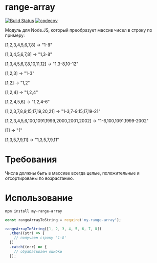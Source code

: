 # range-array
[![Build Status](https://travis-ci.org/SteppeEagle/range-array.svg?branch=master)](https://travis-ci.org/SteppeEagle/range-array)
[![codecov](https://codecov.io/gh/SteppeEagle/range-array/branch/master/graph/badge.svg)](https://codecov.io/gh/SteppeEagle/range-array)

Модуль для Node.JS, который преобразует массив чисел в строку по
примеру:

[1,2,3,4,5,6,7,8] -> "1-8"

[1,3,4,5,6,7,8] -> "1,3-8"

[1,3,4,5,6,7,8,10,11,12] -> "1,3-8,10-12"

[1,2,3] -> "1-3"

[1,2] -> "1,2"

[1,2,4] -> "1,2,4"

[1,2,4,5,6] -> "1,2,4-6"

[1,2,3,7,8,9,15,17,19,20,21] -> "1-3,7-9,15,17,19-21"

[1,2,3,4,5,6,100,1091,1999,2000,2001,2002] -> "1-6,100,1091,1999-2002"

[1] -> "1"

[1,3,5,7,9,11] -> "1,3,5,7,9,11"

# Требования
Числа должны быть в массиве всегда целые, положительные и отсортированы по возрастанию.

# Использование

```bash
npm install my-range-array
```
```javascript
const rangeArrayToString = require('my-range-array');

rangeArrayToString([1, 2, 3, 4, 5, 6, 7, 8])
  .then((str) => {
    // получаем строку '1-8'
  })
  .catch((err) => {
    // обрабатываем ошибки
  });
```
